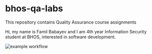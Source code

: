 # bhos-qa-labs
This repository contains Quality Assurance course assignments

Hi, my name is Famil Babayev and I am 4th year Information Security student at BHOS, interested in software development.


![example workflow](https://github.com/github/docs/actions/workflows/blank.yml/badge.svg)
